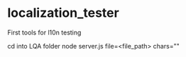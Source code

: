 # localization_tester
First tools for l10n testing

cd into LQA folder
node server.js file=<file_path> chars="<chars>"
